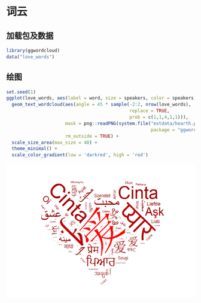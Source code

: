 词云
================

## 加载包及数据

``` r
library(ggwordcloud)
data("love_words")
```

## 绘图

``` r
set.seed(1)
ggplot(love_words, aes(label = word, size = speakers, color = speakers)) + 
  geom_text_wordcloud(aes(angle = 45 * sample(-2:2, nrow(love_words),
                                              replace = TRUE,
                                              prob = c(1,1,4,1,1))),
                      mask = png::readPNG(system.file("extdata/hearth.png",
                                                      package = "ggwordcloud", mustWork = TRUE)),
                      rm_outside = TRUE) +
  scale_size_area(max_size = 40) +
  theme_minimal() +
  scale_color_gradient(low = 'darkred', high = 'red')
```

![wordcolud](https://github.com/yuan1615/R-Visualization/blob/master/03%20词云/wordcloud.png)
